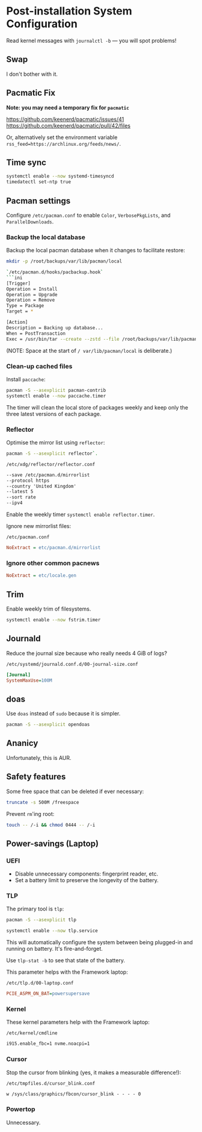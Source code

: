# Post-installation System Configuration

Read kernel messages with `journalctl -b` — you will spot problems!

## Swap

I don't bother with it.


## Pacmatic Fix

**Note: you may need a temporary fix for `pacmatic`**

<https://github.com/keenerd/pacmatic/issues/41>
<https://github.com/keenerd/pacmatic/pull/42/files>

Or, alternatively set the environment variable `rss_feed=https://archlinux.org/feeds/news/`.

## Time sync

```sh
systemctl enable --now systemd-timesyncd
timedatectl set-ntp true
```

## Pacman settings

Configure `/etc/pacman.conf` to enable `Color`, `VerbosePkgLists`, and `ParallelDownloads`.


### Backup the local database

Backup the local pacman database when it changes to facilitate restore:

```sh
mkdir -p /root/backups/var/lib/pacman/local

`/etc/pacman.d/hooks/pacbackup.hook`
```ini
[Trigger]
Operation = Install
Operation = Upgrade
Operation = Remove
Type = Package
Target = *

[Action]
Description = Backing up database...
When = PostTransaction
Exec = /usr/bin/tar --create --zstd --file /root/backups/var/lib/pacman/local/pacman-db.zstd.tar --directory / var/lib/pacman/local
```

(NOTE: Space at the start of `/ var/lib/pacman/local` is deliberate.)


### Clean-up cached files

Install `paccache`:

```sh
pacman -S --asexplicit pacman-contrib
systemctl enable --now paccache.timer
```

The timer will clean the local store of packages weekly and keep only the
three latest versions of each package.


### Reflector

Optimise the mirror list using `reflector`:

```sh
pacman -S --asexplicit reflector`.
```

`/etc/xdg/reflector/reflector.conf`
```txt
--save /etc/pacman.d/mirrorlist
--protocol https
--country 'United Kingdom'
--latest 5
--sort rate
--ipv4
```

Enable the weekly timer `systemctl enable reflector.timer`.

Ignore new mirrorlist files:

`/etc/pacman.conf`
```ini
NoExtract = etc/pacman.d/mirrorlist
```


### Ignore other common pacnews

```ini
NoExtract = etc/locale.gen
```


## Trim

Enable weekly trim of filesystems.

```sh
systemctl enable --now fstrim.timer
```


## Journald

Reduce the journal size because who really needs 4 GiB of logs?

`/etc/systemd/journald.conf.d/00-journal-size.conf`

```ini
[Journal]
SystemMaxUse=100M
```

## doas

Use `doas` instead of `sudo` because it is simpler.

```sh
pacman -S --asexplicit opendoas
```


## Ananicy

Unfortunately, this is AUR.


## Safety features

Some free space that can be deleted if ever necessary:

```sh
truncate -s 500M /freespace
```

Prevent `rm`'ing root:

```sh
touch -- /-i && chmod 0444 -- /-i
```

## Power-savings (Laptop)

### UEFI

* Disable unnecessary components: fingerprint reader, etc.
* Set a battery limit to preserve the longevity of the battery.


### TLP

The primary tool is `tlp`:

```sh
pacman -S --asexplicit tlp
```

```sh
systemctl enable --now tlp.service
```

This will automatically configure the system between being plugged-in and running on battery. It's fire-and-forget.

Use `tlp-stat -b` to see that state of the battery.

This parameter helps with the Framework laptop:

`/etc/tlp.d/00-laptop.conf`
```ini
PCIE_ASPM_ON_BAT=powersupersave
```

### Kernel

These kernel parameters help with the Framework laptop:

`/etc/kernel/cmdline`
```txt
i915.enable_fbc=1 nvme.noacpi=1
```

### Cursor

Stop the cursor from blinking (yes, it makes a measurable difference!):

`/etc/tmpfiles.d/cursor_blink.conf`
```txt
w /sys/class/graphics/fbcon/cursor_blink - - - - 0
```

### Powertop

Unnecessary.
